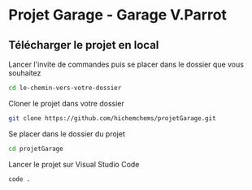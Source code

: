 # Projet Garage - Garage V.Parrot

## Télécharger le projet en local

Lancer l'invite de commandes puis se placer dans le dossier que vous souhaitez
```bash
cd le-chemin-vers-votre-dossier
```
Cloner le projet dans votre dossier
  ```bash
  git clone https://github.com/hichemchems/projetGarage.git
  ```
Se placer dans le dossier du projet
  ```bash
  cd projetGarage
  ```
Lancer le projet sur Visual Studio Code
  ```bash
  code .
  ```
